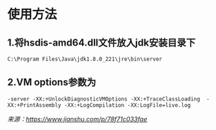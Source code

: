 # 使用方法

## 1.将hsdis-amd64.dll文件放入jdk安装目录下

`C:\Program Files\Java\jdk1.8.0_221\jre\bin\server`

## 2.VM options参数为

`-server -XX:+UnlockDiagnosticVMOptions -XX:+TraceClassLoading  -XX:+PrintAssembly -XX:+LogCompilation -XX:LogFile=live.log`

_来源：https://www.jianshu.com/p/78f71c033fae_